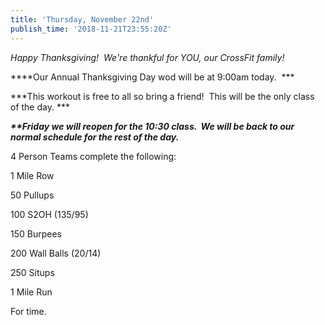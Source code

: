 ```yaml
---
title: 'Thursday, November 22nd'
publish_time: '2018-11-21T23:55:20Z'
---
```


*Happy Thanksgiving!  We're thankful for YOU, our CrossFit family!*

***\*Our Annual Thanksgiving Day wod will be at 9:00am today.  ***

***This workout is free to all so bring a friend!  This will be the only
class of the day. ***

***\*\*Friday we will reopen for the 10:30 class.  We will be back to
our normal schedule for the rest of the day.***

4 Person Teams complete the following:

1 Mile Row

50 Pullups

100 S2OH (135/95)

150 Burpees

200 Wall Balls (20/14)

250 Situps

1 Mile Run

For time.
